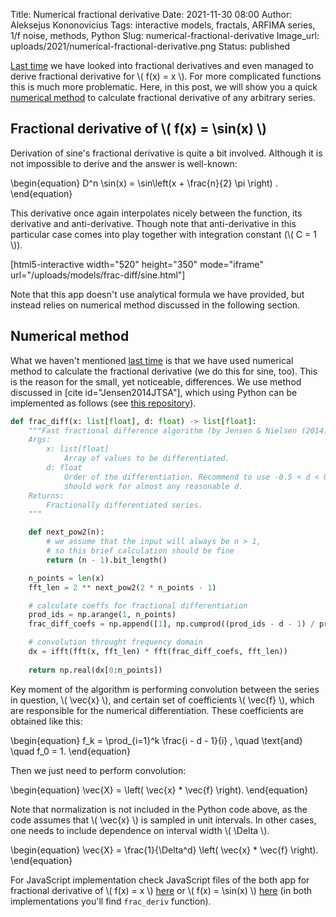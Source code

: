 Title: Numerical fractional derivative
Date: 2021-11-30 08:00
Author: Aleksejus Kononovicius
Tags: interactive models, fractals, ARFIMA series, 1/f noise, methods, Python
Slug: numerical-fractional-derivative
Image_url: uploads/2021/numerical-fractional-derivative.png
Status: published

[Last time]({filename}/articles/2021/fractional-derivatives.md) we have
looked into fractional derivatives and even managed to derive fractional
derivative for \\\( f(x) = x \\\). For more complicated functions this is
much more problematic. Here, in this post, we will show you a quick
[numerical method](/tag/methods/) to calculate fractional derivative of any
arbitrary series.
<!--more-->

## Fractional derivative of \\\( f(x) = \sin(x) \\\)

Derivation of sine's fractional derivative is quite a bit involved. Although
it is not impossible to derive and the answer is well-known:

\begin{equation}
    D^n \sin(x) = \sin\left(x + \frac{n}{2} \pi \right) . 
\end{equation}

This derivative once again interpolates nicely between the function, its
derivative and anti-derivative. Though note that anti-derivative in this
particular case comes into play together with integration constant
(\\\( C = 1 \\\)).

[html5-interactive width="520" height="350" mode="iframe"
url="/uploads/models/frac-diff/sine.html"]

Note that this app doesn't use analytical formula we have provided, but
instead relies on numerical method discussed in the following section.

## Numerical method

What we haven't mentioned [last
time]({filename}/articles/2021/fractional-derivatives.md) is that we have
used numerical method to calculate the fractional derivative (we do this for
sine, too). This is the reason for the small, yet noticeable, differences.
We use method discussed in [cite id="Jensen2014JTSA"], which using Python
can be implemented as follows (see [this
repository](https://github.com/akononovicius/arfima)).

```python
def frac_diff(x: list[float], d: float) -> list[float]:
    """Fast fractional difference algorithm (by Jensen & Nielsen (2014)).
    Args:
        x: list[float]
            Array of values to be differentiated.
        d: float
            Order of the differentiation. Recommend to use -0.5 < d < 0.5, but
            should work for almost any reasonable d.
    Returns:
        Fractionally differentiated series.
    """

    def next_pow2(n):
        # we assume that the input will always be n > 1,
        # so this brief calculation should be fine
        return (n - 1).bit_length()

    n_points = len(x)
    fft_len = 2 ** next_pow2(2 * n_points - 1)

    # calculate coeffs for fractional differentiation
    prod_ids = np.arange(1, n_points)
    frac_diff_coefs = np.append([1], np.cumprod((prod_ids - d - 1) / prod_ids))

    # convolution throught frequency domain
    dx = ifft(fft(x, fft_len) * fft(frac_diff_coefs, fft_len))
    
    return np.real(dx[0:n_points])
```

Key moment of the algorithm is performing convolution between the series in
question, \\\( \vec{x} \\\), and certain set of coefficients \\\( \vec{f} \\\),
which are responsible for the numerical differentiation. These coefficients
are obtained like this:

\begin{equation}
    f_k = \prod_{i=1}^k \frac{i - d - 1}{i} , \quad \text{and} \quad f_0 = 1.
\end{equation}

Then we just need to perform convolution:

\begin{equation}
    \vec{X} = \left( \vec{x} * \vec{f} \right). 
\end{equation}

Note that normalization is not included in the Python code above, as the
code assumes that \\\( \vec{x} \\\) is sampled in unit intervals. In other
cases, one needs to include dependence on interval width \\\( \Delta \\\).

\begin{equation}
    \vec{X} = \frac{1}{\Delta^d} \left( \vec{x} * \vec{f} \right). 
\end{equation}

For JavaScript implementation check JavaScript files of the both app for
fractional derivative of \\\( f(x) = x \\\)
[here](https://raw.githubusercontent.com/akononovicius/physRisk-model-repository/main/frac-diff/index.js) or \\\( f(x) = \sin(x) \\\)
[here](https://raw.githubusercontent.com/akononovicius/physRisk-model-repository/main/frac-diff/sine.js) (in both implementations you'll
find `frac_deriv` function).
